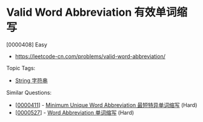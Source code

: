 # Valid Word Abbreviation 有效单词缩写

[0000408] Easy

- https://leetcode-cn.com/problems/valid-word-abbreviation/

Topic Tags:

- [String 字符串](https://leetcode-cn.com/tag/string/)

Similar Questions:

- [[0000411](https://leetcode-cn.com/problems/minimum-unique-word-abbreviation/)] - [Minimum Unique Word Abbreviation 最短特异单词缩写](./0000411.minimum-unique-word-abbreviation.md) (Hard)
- [[0000527](https://leetcode-cn.com/problems/word-abbreviation/)] - [Word Abbreviation 单词缩写](./0000527.word-abbreviation.md) (Hard)
